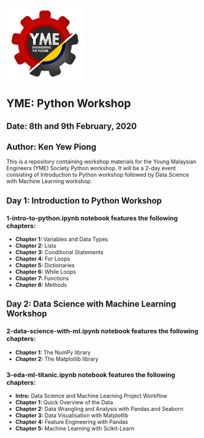 <div>
<img src="images/YME-logo.png" width="200px" align = "middle"/>
</div>

# YME: Python Workshop
## Date: 8th and 9th February, 2020
## Author: Ken Yew Piong
This is a repository containing workshop materials for the Young Malaysian Engineers (YME) Society Python workshop. It will be a 2-day event consisting of Introduction to Python workshop followed by Data Science with Machine Learning workshop.

## Day 1: Introduction to Python Workshop
### 1-intro-to-python.ipynb notebook features the following chapters: 
* **Chapter 1:** Variables and Data Types
* **Chapter 2:** Lists
* **Chapter 3:** Conditional Statements
* **Chapter 4:** For Loops
* **Chapter 5:** Dictionaries
* **Chapter 6:** While Loops
* **Chapter 7:** Functions
* **Chapter 8:** Methods

## Day 2: Data Science with Machine Learning Workshop
### 2-data-science-with-ml.ipynb notebook features the following chapters: 
* **Chapter 1:** The NumPy library
* **Chapter 2:** The Matplotlib library

### 3-eda-ml-titanic.ipynb notebook features the following chapters: 
* **Intro:** Data Science and Machine Learning Project Workflow
* **Chapter 1:** Quick Overview of the Data
* **Chapter 2:** Data Wrangling and Analysis with Pandas and Seaborn
* **Chapter 3:** Data Visualisation with Matplotlib
* **Chapter 4:** Feature Engineering with Pandas
* **Chapter 5:** Machine Learning with Scikit-Learn
